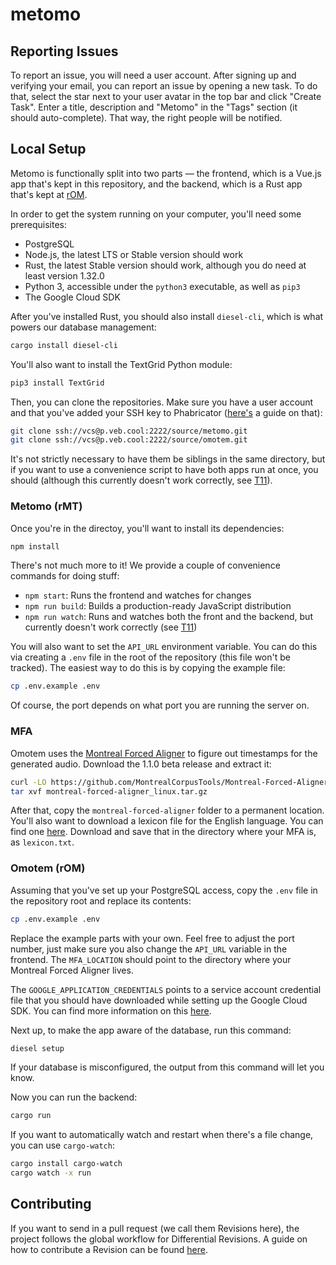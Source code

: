 # metomo

## Reporting Issues

To report an issue, you will need a user account. After signing up and
verifying your email, you can report an issue by opening a new task. To do that,
select the star next to your user avatar in the top bar and click "Create Task".
Enter a title, description and "Metomo" in the "Tags" section (it should
auto-complete). That way, the right people will be notified.

## Local Setup

Metomo is functionally split into two parts — the frontend, which is a Vue.js
app that's kept in this repository, and the backend, which is a Rust app that's
kept at [rOM](https://p.veb.cool/source/omotem).

In order to get the system running on your computer, you'll need some
prerequisites:

- PostgreSQL
- Node.js, the latest LTS or Stable version should work
- Rust, the latest Stable version should work, although you do need at least
  version 1.32.0
- Python 3, accessible under the `python3` executable, as well as `pip3`
- The Google Cloud SDK

After you've installed Rust, you should also install `diesel-cli`, which is what
powers our database management:

```sh
cargo install diesel-cli
```

You'll also want to install the TextGrid Python module:

```sh
pip3 install TextGrid
```

Then, you can clone the repositories. Make sure you have a user account and that
you've added your SSH key to Phabricator
([here's](https://p.veb.cool/w/new-user-guide/) a guide on that):

```sh
git clone ssh://vcs@p.veb.cool:2222/source/metomo.git
git clone ssh://vcs@p.veb.cool:2222/source/omotem.git
```

It's not strictly necessary to have them be siblings in the same directory, but
if you want to use a convenience script to have both apps run at once, you
should (although this currently doesn't work correctly, see
[T11](https://p.veb.cool/T11)).

### Metomo (rMT)

Once you're in the directoy, you'll want to install its dependencies:

```sh
npm install
```

There's not much more to it! We provide a couple of convenience commands for
doing stuff:

- `npm start`: Runs the frontend and watches for changes
- `npm run build`: Builds a production-ready JavaScript distribution
- `npm run watch`: Runs and watches both the front and the backend, but
  currently doesn't work correctly (see [T11](https://p.veb.cool/T11))
  
You will also want to set the `API_URL` environment variable. You can do this
via creating a `.env` file in the root of the repository (this file won't be
tracked). The easiest way to do this is by copying the example file:

```sh
cp .env.example .env
```

Of course, the port depends on what port you are running the server on.

### MFA

Omotem uses the
[Montreal Forced Aligner](https://montreal-forced-aligner.readthedocs.io/en/latest/)
to figure out timestamps for the generated audio. Download the 1.1.0 beta
release and extract it:

```sh
curl -LO https://github.com/MontrealCorpusTools/Montreal-Forced-Aligner/releases/download/v1.1.0-beta.2/montreal-forced-aligner_linux.tar.gz
tar xvf montreal-forced-aligner_linux.tar.gz
```

After that, copy the `montreal-forced-aligner` folder to a permanent location.
You'll also want to download a lexicon file for the English language. You can
find one [here](http://www.openslr.org/resources/11/librispeech-lexicon.txt).
Download and save that in the directory where your MFA is, as `lexicon.txt`.

### Omotem (rOM)

Assuming that you've set up your PostgreSQL access, copy the `.env` file in the
repository root and replace its contents:

```sh
cp .env.example .env
```

Replace the example parts with your own. Feel free to adjust the port number,
just make sure you also change the `API_URL` variable in the frontend. The
`MFA_LOCATION` should point to the directory where your Montreal Forced Aligner
lives.

The `GOOGLE_APPLICATION_CREDENTIALS` points to a service account credential
file that you should have downloaded while setting up the Google Cloud SDK.
You can find more information on this
[here](https://cloud.google.com/docs/authentication/getting-started).

Next up, to make the app aware of the database, run this command:

```sh
diesel setup
```

If your database is misconfigured, the output from this command will let you
know.

Now you can run the backend:

```sh
cargo run
```

If you want to automatically watch and restart when there's a file change,
you can use `cargo-watch`:

```sh
cargo install cargo-watch
cargo watch -x run
```

## Contributing

If you want to send in a pull request (we call them Revisions here), the
project follows the global workflow for Differential Revisions. A guide on
how to contribute a Revision can be found [here](https://p.veb.cool/w/differential-guide/).


